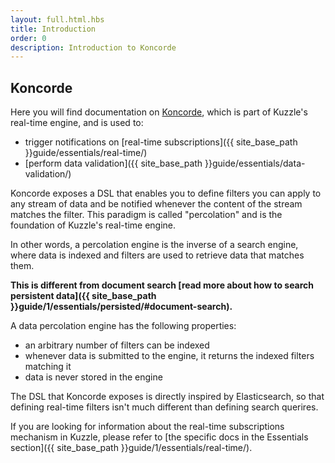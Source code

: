 ```yaml
---
layout: full.html.hbs
title: Introduction
order: 0
description: Introduction to Koncorde
---
```


## Koncorde

Here you will find documentation on [Koncorde](https://www.npmjs.com/package/koncorde),
which is part of Kuzzle's real-time engine, and is used to:

- trigger notifications on [real-time subscriptions]({{ site_base_path }}guide/essentials/real-time/)
- [perform data validation]({{ site_base_path }}guide/essentials/data-validation/) 

Koncorde exposes a DSL that enables you to define filters you can apply to any
stream of data and be notified whenever the content of the stream matches the filter.
This paradigm is called "percolation" and is the foundation of Kuzzle's real-time engine.

In other words, a percolation engine is the inverse of a search engine, where 
data is indexed and filters are used to retrieve data that matches them.

**This is different from document search [read more about how to search persistent data]({{ site_base_path }}guide/1/essentials/persisted/#document-search).**

A data percolation engine has the following properties:

* an arbitrary number of filters can be indexed
* whenever data is submitted to the engine, it returns the indexed filters matching it
* data is never stored in the engine

The DSL that Koncorde exposes is directly inspired by Elasticsearch, so that defining
real-time filters isn't much different than defining search querires.

If you are looking for information about the real-time subscriptions mechanism
in Kuzzle, please refer to [the specific docs in the Essentials section]({{ site_base_path }}guide/1/essentials/real-time/).

